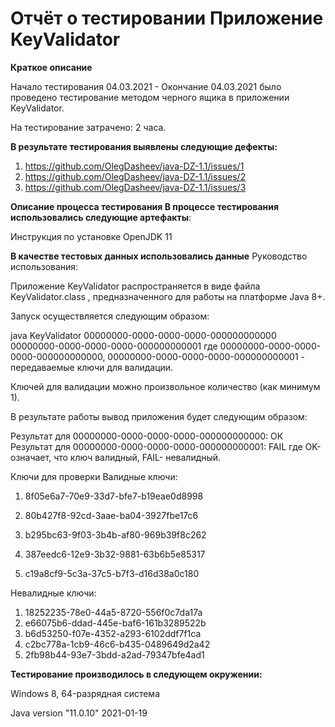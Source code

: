 # Отчёт о тестировании Приложение KeyValidator

**Краткое описание**

Начало тестирования 04.03.2021 - Окончание 04.03.2021 было проведено тестирование методом черного ящика в приложении KeyValidator.

На тестирование затрачено: 2 часа.

**В результате тестирования выявлены следующие дефекты:**

1. https://github.com/OlegDasheev/java-DZ-1.1/issues/1
1. https://github.com/OlegDasheev/java-DZ-1.1/issues/2
1. https://github.com/OlegDasheev/java-DZ-1.1/issues/3

**Описание процесса тестирования
В процессе тестирования использовались следующие артефакты**:

Инструкция по установке OpenJDK 11

**В качестве тестовых данных использовались данные** Руководство использования:

Приложение KeyValidator распространяется в виде файла KeyValidator.class , предназначенного для работы на платформе Java 8+.

Запуск осуществляется следующим образом:

java KeyValidator 00000000-0000-0000-0000-000000000000 00000000-0000-0000-0000-000000000001
где 00000000-0000-0000-0000-000000000000, 00000000-0000-0000-0000-000000000001 - передаваемые ключи для валидации.

Ключей для валидации можно произвольное количество (как минимум 1).

В результате работы вывод приложения будет следующим образом:

Результат для 00000000-0000-0000-0000-000000000000: ОК
Результат для 00000000-0000-0000-0000-000000000001: FAIL
где OK- означает, что ключ валидный, FAIL- невалидный.

Ключи для проверки
Валидные ключи:

1. 8f05e6a7-70e9-33d7-bfe7-b19eae0d8998

1. 80b427f8-92cd-3aae-ba04-3927fbe17c6
1. b295bc63-9f03-3b4b-af80-969b39f8c262
1. 387eedc6-12e9-3b32-9881-63b6b5e85317
1. c19a8cf9-5c3a-37c5-b7f3-d16d38a0c180

Невалидные ключи:

1. 18252235-78e0-44a5-8720-556f0c7da17a
1. e66075b6-ddad-445e-baf6-161b3289522b
1. b6d53250-f07e-4352-a293-6102ddf7f1ca
1. c2bc778a-1cb9-46c6-b435-0489649d2a42
1. 2fb98b44-93e7-3bdd-a2ad-79347bfe4ad1

**Тестирование производилось в следующем окружении:**

Windows 8, 64-разрядная система

Java version "11.0.10" 2021-01-19